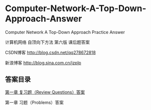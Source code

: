 # Computer-Network-A-Top-Down-Approach-Answer
Computer Network A Top-Down Approach Practice Answer


计算机网络 自顶向下方法 第六版 课后题答案


CSDN博客 http://blog.csdn.net/qq278672818

新浪博客 http://blog.sina.com.cn/jzplp


## 答案目录

[第一章 复习题（Review Questions）答案](https://github.com/jzplp/Computer-Network-A-Top-Down-Approach-Answer/blob/master/Chapter%201%20Review%20Questions%20Answers.md)

第一章 习题（Problems）答案
